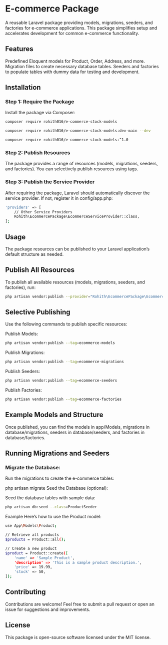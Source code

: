 # E-commerce Package
A reusable Laravel package providing models, migrations, seeders, and factories for e-commerce applications. This package simplifies setup and accelerates development for common e-commerce functionality.

## Features
Predefined Eloquent models for Product, Order, Address, and more.
Migration files to create necessary database tables.
Seeders and factories to populate tables with dummy data for testing and development.

## Installation

### Step 1: Require the Package
Install the package via Composer:



```bash
composer require rohith016/e-commerce-stock-models

composer require rohith016/e-commerce-stock-models:dev-main --dev

composer require rohith016/e-commerce-stock-models:^1.0

```

### Step 2: Publish Resources
The package provides a range of resources (models, migrations, seeders, and factories). You can selectively publish resources using tags.

### Step 3: Publish the Service Provider
After requiring the package, Laravel should automatically discover the service provider. If not, register it in config/app.php:

```bash
'providers' => [
    // Other Service Providers
    Rohith\EcommercePackage\EcommerceServiceProvider::class,
];
```

## Usage
The package resources can be published to your Laravel application’s default structure as needed.

## Publish All Resources
To publish all available resources (models, migrations, seeders, and factories), run:

```bash
php artisan vendor:publish --provider="Rohith\EcommercePackage\EcommerceServiceProvider"
```

## Selective Publishing
Use the following commands to publish specific resources:

Publish Models:

```bash
php artisan vendor:publish --tag=ecommerce-models
```
Publish Migrations:

```bash
php artisan vendor:publish --tag=ecommerce-migrations
```
Publish Seeders:

```bash
php artisan vendor:publish --tag=ecommerce-seeders
```
Publish Factories:

```bash
php artisan vendor:publish --tag=ecommerce-factories

```
## Example Models and Structure
Once published, you can find the models in app/Models, migrations in database/migrations, seeders in database/seeders, and factories in database/factories.

## Running Migrations and Seeders
### Migrate the Database:

Run the migrations to create the e-commerce tables:


php artisan migrate
Seed the Database (optional):

Seed the database tables with sample data:

```bash
php artisan db:seed --class=ProductSeeder
```
Example
Here’s how to use the Product model:

```bash
use App\Models\Product;

// Retrieve all products
$products = Product::all();

// Create a new product
$product = Product::create([
    'name' => 'Sample Product',
    'description' => 'This is a sample product description.',
    'price' => 19.99,
    'stock' => 50,
]);

```
## Contributing
Contributions are welcome! Feel free to submit a pull request or open an issue for suggestions and improvements.

## License
This package is open-source software licensed under the MIT license.


